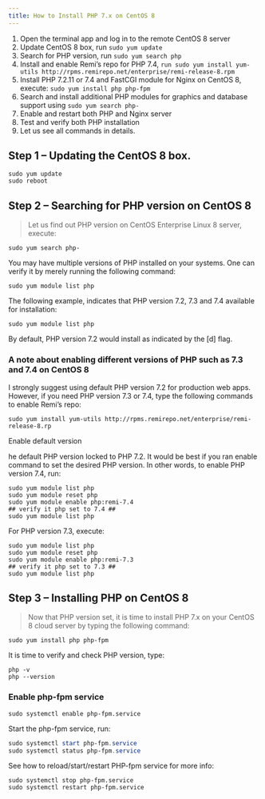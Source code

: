 ```yaml
---
title: How to Install PHP 7.x on CentOS 8
---
```

<script type="text/javascript">(function(w,s){var e=document.createElement("script");e.type="text/javascript";e.async=true;e.src="https://cdn.pagesense.io/js/webally/f2527eebee974243853bcd47b32631f4.js";var x=document.getElementsByTagName("script")[0];x.parentNode.insertBefore(e,x);})(window,"script");</script>

1. Open the terminal app and log in to the remote CentOS 8 server
2. Update CentOS 8 box, run `sudo yum update`
3. Search for PHP version, run `sudo yum search php`
4. Install and enable Remi’s repo for PHP 7.4, `run sudo yum install yum-utils http://rpms.remirepo.net/enterprise/remi-release-8.rpm`
5. Install PHP 7.2.11 or 7.4 and FastCGI module for Nginx on CentOS 8, execute: `sudo yum install php php-fpm`
6. Search and install additional PHP modules for graphics and database support using `sudo yum search php-`
7. Enable and restart both PHP and Nginx server
8. Test and verify both PHP installation
9. Let us see all commands in details.

## Step 1 – Updating the CentOS 8 box.

```shell
sudo yum update
sudo reboot
```

## Step 2 – Searching for PHP version on CentOS 8

>Let us find out PHP version on CentOS Enterprise Linux 8 server, execute:

```shell
sudo yum search php-
```

You may have multiple versions of PHP installed on your systems. One can verify it by merely running the following command:

```shell
sudo yum module list php
```

The following example, indicates that PHP version 7.2, 7.3 and 7.4 available for installation:

```shell
sudo yum module list php
```

By default, PHP version 7.2 would install as indicated by the [d] flag.

### A note about enabling different versions of PHP such as 7.3 and 7.4 on CentOS 8

I strongly suggest using default PHP version 7.2 for production web apps. However, if you need PHP version 7.3 or 7.4, type the following commands to enable Remi’s repo:

```shell
sudo yum install yum-utils http://rpms.remirepo.net/enterprise/remi-release-8.rp
```

Enable default version

he default PHP version locked to PHP 7.2. It would be best if you ran enable command to set the desired PHP version. In other words, to enable PHP version 7.4, run:

```shell
sudo yum module list php
sudo yum module reset php
sudo yum module enable php:remi-7.4
## verify it php set to 7.4 ##
sudo yum module list php
```

For PHP version 7.3, execute:

```shell
sudo yum module list php
sudo yum module reset php
sudo yum module enable php:remi-7.3
## verify it php set to 7.3 ##
sudo yum module list php
```

## Step 3 – Installing PHP on CentOS 8

>Now that PHP version set, it is time to install PHP 7.x on your CentOS 8 cloud server by typing the following command:

```shell
sudo yum install php php-fpm
```

It is time to verify and check PHP version, type:

```shell
php -v
php --version
```

### Enable php-fpm service

```shell
sudo systemctl enable php-fpm.service
```

Start the php-fpm service, run:

```powershell
sudo systemctl start php-fpm.service
sudo systemctl status php-fpm.service
```

See how to reload/start/restart PHP-fpm service for more info:

```shell
sudo systemctl stop php-fpm.service
sudo systemctl restart php-fpm.service
```
